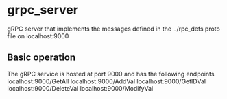 # grpc_server

gRPC server that implements the messages defined in the ../rpc_defs proto file on localhost:9000

## Basic operation
The gRPC service is hosted at port 9000 and has the following endpoints
   localhost:9000/GetAll
   localhost:9000/AddVal
   localhost:9000/GetIDVal
   localhost:9000/DeleteVal
   localhost:9000/ModifyVal   


